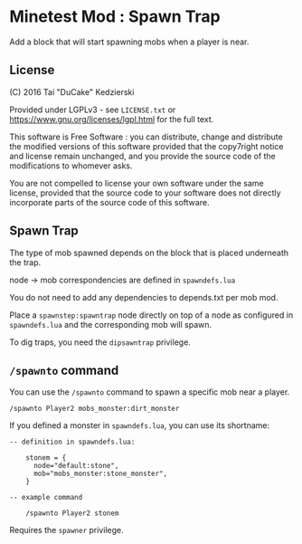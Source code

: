 # Minetest Mod : Spawn Trap

Add a block that will start spawning mobs when a player is near.

## License

(C) 2016 Tai "DuCake" Kedzierski

Provided under LGPLv3 - see `LICENSE.txt` or https://www.gnu.org/licenses/lgpl.html for the full text.

This software is Free Software : you can distribute, change and distribute the modified versions of this software provided that the copy7right notice and license remain unchanged, and you provide the source code of the modifications to whomever asks.

You are not compelled to license your own software under the same license, provided that the source code to your software does not directly incorporate parts of the source code of this software.

## Spawn Trap

The type of mob spawned depends on the block that is placed underneath the trap.

node -> mob correspondencies are defined in `spawndefs.lua`

You do not need to add any dependencies to depends.txt per mob mod.

Place a `spawnstep:spawntrap` node directly on top of a node as configured in `spawndefs.lua` and the corresponding mob will spawn.

To dig traps, you need the `dipsawntrap` privilege.

## `/spawnto` command

You can use the `/spawnto` command to spawn a specific mob near a player.

	/spawnto Player2 mobs_monster:dirt_monster

If you defined a monster in `spawndefs.lua`, you can use its shortname:

	-- definition in spawndefs.lua:

		stonem = {
		  node="default:stone",
		  mob="mobs_monster:stone_monster",
		}
	
	-- example command

		/spawnto Player2 stonem

Requires the `spawner` privilege.

